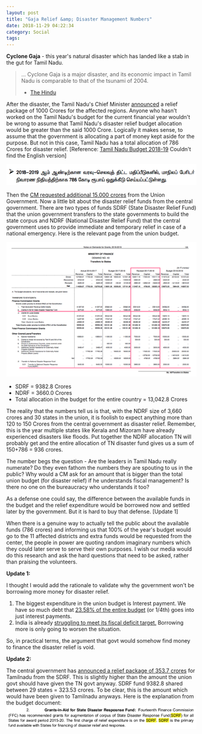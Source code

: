 ```yaml
---
layout: post
title: "Gaja Relief &amp; Disaster Management Numbers"
date: 2018-11-29 04:22:34
category: Social
tags: 
---
```

**Cyclone Gaja** - this year's natural disaster which has landed like a stab in the gut for Tamil Nadu.


> ... Cyclone Gaja is a major disaster, and its economic impact in Tamil Nadu is comparable to that of the tsunami of 2004.
> - [The Hindu](https://www.thehindu.com/opinion/editorial/trail-of-destruction/article25608222.ece)



After the disaster, the Tamil Nadu's Chief Minister [announced](https://www.ndtv.com/tamil-nadu-news/tamil-nadu-announce-rs-1-000-crore-for-cyclone-gaja-relief-1950102) a relief package of 1000 Crores for the affected regions. Anyone who hasn't worked on the Tamil Nadu's budget for the current financial year wouldn't be wrong to assume that Tamil Nadu's disaster relief budget allocation would be greater than the said 1000 Crore. Logically it makes sense, to assume that the government is allocating a part of money kept aside for the purpose. But not in this case, Tamil Nadu has a total allocation of 786 Crores for disaster relief. [Reference: [Tamil Nadu Budget 2018-19](http://www.tnbudget.tn.gov.in/tnweb_files/budget%20highlights/2018-19/A5_Budget%20Highlights%20_Tamil.pdf) Couldn't find the English version]

![Microsoft_Word_-_Tamil_Highlights_-_A5_Budget_Highlights__Tamil_pdf.png](/img/wp-content/uploads/2018/11/microsoft_word_-_tamil_highlights_-_a5_budget_highlights__tamil_pdf.png)

Then the [CM requested additional 15,000 crores](https://www.hindustantimes.com/india-news/tamil-nadu-cm-palaniswami-seeks-rs-15-000-crore-central-aid-for-cyclone-gaja-relief/story-HTupHCHEZgiQQpVPRUpBSJ.html) from the Union Government. Now a little bit about the disaster relief funds from the central government. There are two types of funds SDRF (State Disaster Relief Fund) that the union government transfers to the state governments to build the state corpus and NDRF (National Disaster Relief Fund) that the central government uses to provide immediate and temporary relief in case of a national emergency. Here is the relevant page from the union budget.

![SDRF = 9382.8 Crores + NDRF = 3660.0 Crores](/img/wp-content/uploads/2018/11/allsbe_pdf.png)
* SDRF = 9382.8 Crores
* NDRF = 3660.0 Crores
* Total allocation in the budget for the entire country = 13,042.8 Crores



The reality that the numbers tell us is that, with the NDRF size of 3,660 crores and 30 states in the union, it is foolish to expect anything more than 120 to 150 Crores from the central government as disaster relief. Remember, this is the year multiple states like Kerala and Mizoram have already experienced disasters like floods. Put together the NDRF allocation TN will probably get and the entire allocation of TN disaster fund gives us a sum of 150+786 = 936 crores.

The number begs the question - Are the leaders in Tamil Nadu really numerate? Do they even fathom the numbers they are spouting to us in the public? Why would a CM ask for an amount that is bigger than the total union budget (for disaster relief) if he understands fiscal management? Is there no one on the bureaucracy who understands it too?

As a defense one could say, the difference between the available funds in the budget and the relief expenditure would be borrowed now and settled later by the government. But it is hard to buy that defense. [Update 1]

When there is a genuine way to actually tell the public about the available funds (786 crores) and informing us that 100% of the year's budget would go to the 11 affected districts and extra funds would be requested from the center, the people in power are quoting random imaginary numbers which they could later serve to serve their own purposes. I wish our media would do this research and ask the hard questions that need to be asked, rather than praising the volunteers.

**Update 1:**

I thought I would add the rationale to validate why the government won't be borrowing more money for disaster relief.

1. The biggest expenditure in the union budget is Interest payment. We have so much debt that [23.58% of the entire budget](https://union2018.openbudgetsindia.org/en/expenditure/) (or 1/4th) goes into just interest payments.
2. India is already [struggling to meet its fiscal deficit target.](https://economictimes.indiatimes.com/news/economy/finance/india-set-to-miss-2018-19-fiscal-deficit-target-india-ratings/articleshow/66809127.cms) Borrowing more is only going to worsen the situation.



So, in practical terms, the argument that govt would somehow find money to finance the disaster relief is void.

**Update 2:**

The central government has [announced a relief package of 353.7 crores](https://www.thenewsminute.com/article/cyclone-gaja-centre-grants-rs-3537-crore-tamil-nadu-92590) for Tamilnadu from the SDRF. This is slightly higher than the amount the union govt should have given the TN govt anyway. SDRF fund 9382.8 shared between 29 states = 323.53 crores. To be clear, this is the amount which would have been given to Tamilnadu anyways. Here is the explanation from the budget document:![allsbe_pdf__page_136_of_341_.png](/img/wp-content/uploads/2018/11/allsbe_pdf__page_136_of_341_.png)
